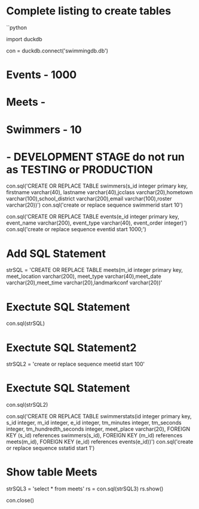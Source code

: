 # Complete listing to create tables 

``python

import duckdb

con = duckdb.connect('swimmingdb.db')

# Events - 1000
# Meets - 
# Swimmers - 10

# - DEVELOPMENT STAGE do not run as TESTING or PRODUCTION

con.sql('CREATE OR REPLACE TABLE swimmers(s_id integer primary key, firstname varchar(40), lastname varchar(40),jcclass varchar(20),hometown varchar(100),school_district varchar(200),email varchar(100),roster varchar(20))')
con.sql('create or replace sequence swimmerid start 10')

con.sql('CREATE OR REPLACE TABLE events(e_id integer primary key, event_name varchar(200), event_type varchar(40), event_order integer)')
con.sql('create or replace sequence eventid start 1000;')

#  Add SQL Statement
strSQL = 'CREATE OR REPLACE TABLE meets(m_id integer primary key, meet_location varchar(200), meet_type varchar(40),meet_date varchar(20),meet_time varchar(20),landmarkconf varchar(20))'
#  Exectute SQL Statement
con.sql(strSQL)

#  Exectute SQL Statement2
strSQL2 = 'create or replace sequence meetid start 100'
#  Exectute SQL Statement
con.sql(strSQL2)


con.sql('CREATE OR REPLACE TABLE swimmerstats(id integer primary key, s_id integer, m_id integer, e_id integer, tm_minutes integer, tm_seconds integer, tm_hundredth_seconds integer, meet_place varchar(20), FOREIGN KEY (s_id) references swimmers(s_id), FOREIGN KEY (m_id) references meets(m_id), FOREIGN KEY (e_id) references events(e_id))')
con.sql('create or replace sequence sstatid start 1')

# Show table Meets 
strSQL3 = 'select * from meets'
rs = con.sql(strSQL3)
rs.show()

con.close()
```
